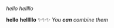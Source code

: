 *hello*
_hellllo_

**hello**
__helllllo__
:sparkles::sparkles::sparkles:
_You **can** combine them_
